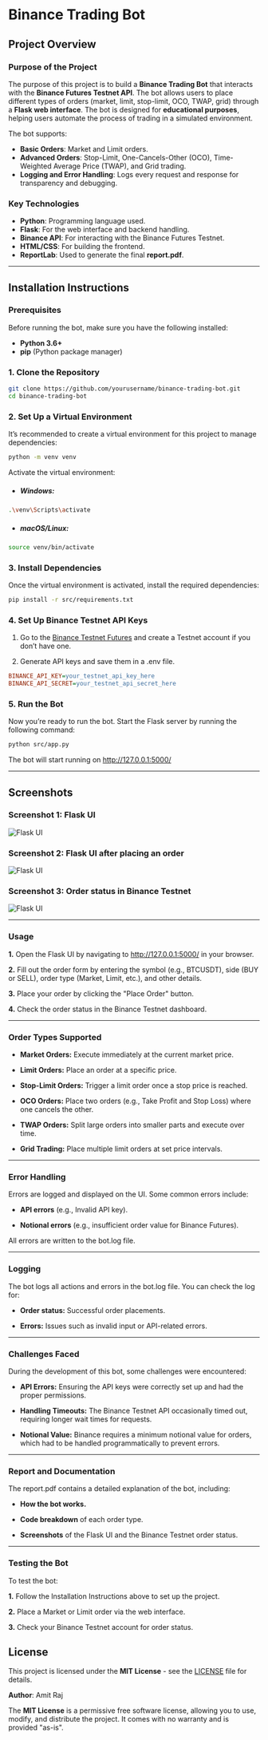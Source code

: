 # Binance Trading Bot

## Project Overview

### Purpose of the Project
The purpose of this project is to build a **Binance Trading Bot** that interacts with the **Binance Futures Testnet API**. The bot allows users to place different types of orders (market, limit, stop-limit, OCO, TWAP, grid) through a **Flask web interface**. The bot is designed for **educational purposes**, helping users automate the process of trading in a simulated environment.

The bot supports:
- **Basic Orders**: Market and Limit orders.
- **Advanced Orders**: Stop-Limit, One-Cancels-Other (OCO), Time-Weighted Average Price (TWAP), and Grid trading.
- **Logging and Error Handling**: Logs every request and response for transparency and debugging.

### Key Technologies
- **Python**: Programming language used.
- **Flask**: For the web interface and backend handling.
- **Binance API**: For interacting with the Binance Futures Testnet.
- **HTML/CSS**: For building the frontend.
- **ReportLab**: Used to generate the final **report.pdf**.

---

## Installation Instructions

### Prerequisites
Before running the bot, make sure you have the following installed:
- **Python 3.6+**
- **pip** (Python package manager)

### 1. Clone the Repository

```bash
git clone https://github.com/yourusername/binance-trading-bot.git
cd binance-trading-bot
```

### 2. Set Up a Virtual Environment

It’s recommended to create a virtual environment for this project to manage dependencies:

```bash
python -m venv venv
```
Activate the virtual environment:

- ##### Windows:
```bash
.\venv\Scripts\activate
```

- ##### macOS/Linux:
```bash
source venv/bin/activate
```

### 3. Install Dependencies
Once the virtual environment is activated, install the required dependencies:

```bash
pip install -r src/requirements.txt
```

### 4. Set Up Binance Testnet API Keys

1. Go to the [Binance Testnet Futures](https://testnet.binancefuture.com/en/futures/BTCUSDT) and create a Testnet account if you don’t have one.

2. Generate API keys and save them in a .env file.

```ini
BINANCE_API_KEY=your_testnet_api_key_here
BINANCE_API_SECRET=your_testnet_api_secret_here
```

### 5. Run the Bot
Now you’re ready to run the bot. Start the Flask server by running the following command:

```bash
python src/app.py
```

The bot will start running on http://127.0.0.1:5000/

---
## Screenshots
### Screenshot 1: Flask UI

![Flask UI](src/image/image1.png)

### Screenshot 2: Flask UI after placing an order

![Flask UI](src/image/image2.png)

### Screenshot 3: Order status in Binance Testnet

![Flask UI](src/image/image3.png)

---

### Usage

**1.** Open the Flask UI by navigating to http://127.0.0.1:5000/ in your browser.

**2.** Fill out the order form by entering the symbol (e.g., BTCUSDT), side (BUY or SELL), order type (Market, Limit, etc.), and other details.

**3.** Place your order by clicking the "Place Order" button.

**4.** Check the order status in the Binance Testnet dashboard.

---

### Order Types Supported

- **Market Orders:** Execute immediately at the current market price.

- **Limit Orders:** Place an order at a specific price.

- **Stop-Limit Orders:** Trigger a limit order once a stop price is reached.

- **OCO Orders:** Place two orders (e.g., Take Profit and Stop Loss) where one cancels the other.

- **TWAP Orders:** Split large orders into smaller parts and execute over time.

- **Grid Trading:** Place multiple limit orders at set price intervals.

---

### Error Handling

Errors are logged and displayed on the UI. Some common errors include:

- **API errors** (e.g., Invalid API key).

- **Notional errors** (e.g., insufficient order value for Binance Futures).

All errors are written to the bot.log file.

---

### Logging

The bot logs all actions and errors in the bot.log file. You can check the log for:

- **Order status:** Successful order placements.

- **Errors:** Issues such as invalid input or API-related errors.

---

### Challenges Faced

During the development of this bot, some challenges were encountered:

- **API Errors:** Ensuring the API keys were correctly set up and had the proper permissions.

- **Handling Timeouts:** The Binance Testnet API occasionally timed out, requiring longer wait times for requests.

- **Notional Value:** Binance requires a minimum notional value for orders, which had to be handled programmatically to prevent errors.

---
### Report and Documentation

The report.pdf contains a detailed explanation of the bot, including:

- **How the bot works.**

- **Code breakdown** of each order type.

- **Screenshots** of the Flask UI and the Binance Testnet order status.

---
### Testing the Bot

To test the bot:

**1.** Follow the Installation Instructions above to set up the project.

**2.** Place a Market or Limit order via the web interface.

**3.** Check your Binance Testnet account for order status.

## License

This project is licensed under the **MIT License** - see the [LICENSE](LICENSE) file for details.

**Author**: Amit Raj

The **MIT License** is a permissive free software license, allowing you to use, modify, and distribute the project. It comes with no warranty and is provided "as-is".
